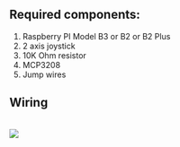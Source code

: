 <h2>Required components:</h2>
<ol>
<li>Raspberry PI Model B3 or B2 or B2 Plus</li>
<li>2 axis joystick</li>
<li>10K Ohm resistor</li>
<li>MCP3208</li>
<li>Jump wires</li>
</ol>

<h2>Wiring </h2>
<br/>
<img src="https://dl.dropboxusercontent.com/u/34831003/joystick_mcp3208_raspi.png" />
<br/>
